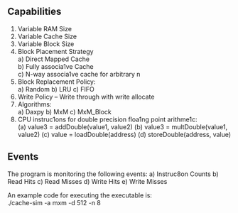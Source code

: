 ## Capabilities

1) Variable RAM Size
2) Variable Cache Size
3) Variable Block Size
4) Block Placement Strategy  
    a) Direct Mapped Cache  
    b) Fully associa1ve Cache  
    c) N-way associa1ve cache for arbitrary n  
5) Block Replacement Policy:  
    a) Random
    b) LRU
    c) FIFO
6) Write Policy – Write through with write allocate
7) Algorithms:  
    a) Daxpy
    b) MxM
    c) MxM_Block
8) CPU instruc1ons for double precision floa1ng point arithme1c:  
    (a) value3 = addDouble(value1, value2)
    (b) value3 = multDouble(value1, value2)
    (c) value = loadDouble(address)
    (d) storeDouble(address, value)

## Events

The program is monitoring the following events: a) Instruc8on Counts
b) Read Hits
c) Read Misses
d) Write Hits
e) Write Misses

An example code for executing the executable is:  
./cache-sim -a mxm -d 512 -n 8  